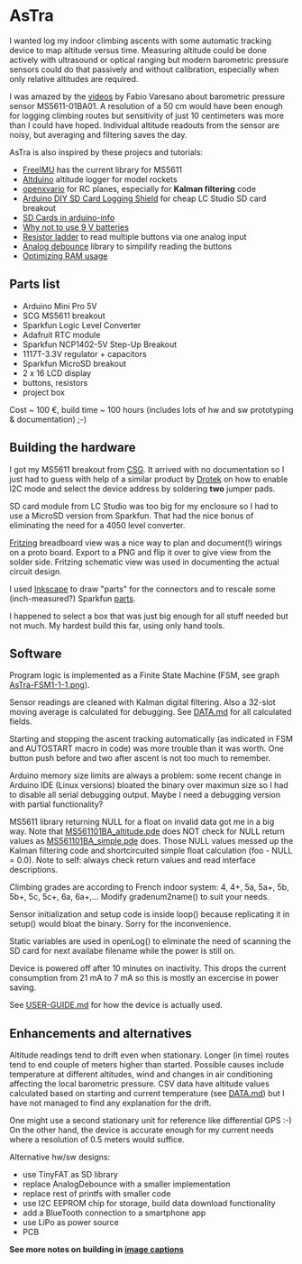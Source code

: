AsTra
=====

I wanted log my indoor climbing ascents with some automatic tracking
device to map altitude versus time. Measuring altitude could be done
actively with ultrasound or optical ranging but modern barometric
pressure sensors could do that passively and without calibration,
especially when only relative altitudes are required.

I was amazed by the
[videos](http://www.varesano.net/blog/fabio/ms5611-01ba-arduino-library-first-developments-results)
by Fabio Varesano about barometric pressure sensor MS5611-01BA01. A
resolution of a 50 cm would have been enough for logging climbing
routes but sensitivity of just 10 centimeters was more than I could
have hoped. Individual altitude readouts from the sensor are noisy,
but averaging and filtering saves the day.

AsTra is also inspired by these projecs and tutorials:

* [FreeIMU](http://www.varesano.net/projects/hardware/FreeIMU) has the current library for MS5611
* [Altduino](http://www.altduino.de/) altitude logger for model rockets
* [openxvario](https://code.google.com/p/openxvario/) for RC planes, especially for **Kalman filtering** code
* [Arduino DIY SD Card Logging Shield](http://www.instructables.com/id/Arduino-DIY-SD-Card-Logging-Shield/) for cheap LC Studio SD card breakout
* [SD Cards in arduino-info](http://arduino-info.wikispaces.com/SD-Cards)
* [Why not to use 9 V batteries](http://cybergibbons.com/uncategorized/arduino-misconceptions-6-a-9v-battery-is-a-good-power-source/)
* [Resistor ladder](http://tronixstuff.com/2011/01/11/tutorial-using-analog-input-for-multiple-buttons/) to read multiple buttons via one analog input
* [Analog debounce](https://github.com/MatCat/AnalogDebounce) library to simpilify reading the buttons
* [Optimizing RAM usage](http://learn.adafruit.com/memories-of-an-arduino/optimizing-sram)

Parts list
----------

- Arduino Mini Pro 5V
- SCG MS5611 breakout
- Sparkfun Logic Level Converter
- Adafruit RTC module
- Sparkfun NCP1402-5V Step-Up Breakout
- 1117T-3.3V regulator + capacitors
- Sparkfun MicroSD breakout
- 2 x 16 LCD display
- buttons, resistors
- project box

Cost ~ 100 €, build time ~ 100 hours (includes lots of hw and sw prototyping & documentation) ;-)

Building the hardware
---------------------

I got my MS5611 breakout from
[CSG](http://www.csgshop.com/category.php?id_category=10). It arrived
with no documentation so I just had to guess with help of a similar
product by
[Drotek](http://www.drotek.fr/shop/en/home/44-ms5611-pressure-barometric-board.html)
on how to enable I2C mode and select the device address by soldering
**two** jumper pads.

SD card module from LC Studio was too big for my enclosure so I had to
use a MicroSD version from Sparkfun. That had the nice bonus of
eliminating the need for a 4050 level converter.

[Fritzing](http://fritzing.org/home/) breadboard view was a nice way
to plan and document(!) wirings on a proto board. Export to a PNG and
flip it over to give view from the solder side. Fritzing schematic view was
used in documenting the actual circuit design.

I used [Inkscape](http://www.inkscape.org/en/) to draw "parts" for the
connectors and to rescale some (inch-measured?) Sparkfun
[parts](https://github.com/adafruit/Fritzing-Library/blob/master/parts/2.2%20TFT%20with%20MicroSD%20Breakout.fzpz).

I happened to select a box that was just big enough for all stuff
needed but not much. My hardest build this far, using only hand tools.

Software
--------

Program logic is implemented as a Finite State Machine (FSM, see
graph [AsTra-FSM1-1-1.png](AsTra-FSM1-1-1.png)).

Sensor readings are cleaned with Kalman digital filtering. Also a
32-slot moving average is calculated for debugging. See [DATA.md](DATA.md) for
all calculated fields. 

Starting and stopping the ascent tracking automatically (as indicated
in FSM and AUTOSTART macro in code) was more trouble than it was
worth. One button push before and two after ascent is not too much to
remember. 

Arduino memory size limits are always a problem: some recent change in
Arduino IDE (Linux versions) bloated the binary over maximun size so I
had to disable all serial debugging output. Maybe I need a debugging
version with partial functionality?

MS5611 library returning NULL for a float on invalid data got me in a
big way. Note that
[MS561101BA_altitude.pde](https://github.com/PaulStoffregen/FreeIMU/blob/master/libraries/MS561101BA/examples/MS561101BA_altitude/MS561101BA_altitude.pde)
does NOT check for NULL return values as
[MS561101BA_simple.pde](https://github.com/PaulStoffregen/FreeIMU/blob/master/libraries/MS561101BA/examples/MS561101BA_simple/MS561101BA_simple.pde)
does. Those NULL values messed up the Kalman filtering code and
shortcircuited simple float calculation (foo - NULL = 0.0). Note to
self: always check return values and read interface descriptions.

Climbing grades are according to French indoor system: 4, 4+, 5a,
5a+, 5b, 5b+, 5c, 5c+, 6a, 6a+,... Modify gradenum2name() to suit your
needs.

Sensor initialization and setup code is inside loop() because
replicating it in setup() would bloat the binary. Sorry for the
inconvenience.

Static variables are used in openLog() to eliminate the need of scanning
the SD card for next availabe filename while the power is still on.

Device is powered off after 10 minutes on inactivity. This drops the
current consumption from 21 mA to 7 mA so this is mostly an
excercise in power saving.

See [USER-GUIDE.md](USER-GUIDE.md) for how the device is actually used.

Enhancements and alternatives
-----------------------------

Altitude readings tend to drift even when stationary. Longer (in time)
routes tend to end couple of meters higher than started. Possible
causes include temperature at different altitudes, wind and changes in
air conditioning affecting the local barometric pressure. CSV data
have altitude values calculated based on starting and current
temperature (see [DATA.md](DATA.md)) but I have not managed to find any
explanation for the drift.

One might use a second stationary unit for reference like differential
GPS :-) On the other hand, the device is accurate enough for my
current needs where a resolution of 0.5 meters would suffice.

Alternative hw/sw designs:

* use TinyFAT as SD library
* replace AnalogDebounce with a smaller implementation
* replace rest of printfs with smaller code
* use I2C EEPROM chip for storage, build data download functionality
* add a BlueTooth connection to a smartphone app
* use LiPo as power source
* PCB

**See more notes on building in [image captions](pars.kuvat.fi/kuvat/AsTra/?pw=AsTra)**
